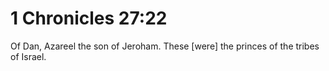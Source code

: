 # 1 Chronicles 27:22

Of Dan, Azareel the son of Jeroham. These [were] the princes of the tribes of Israel.